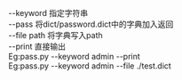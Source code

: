 --keyword    指定字符串<br />
--pass       将dict/password.dict中的字典加入返回<br />
--file path  将字典写入path<br />
--print      直接输出<br />
Eg:pass.py --keyword admin --print<br />
Eg:pass.py --keyword admin --file ./test.dict
